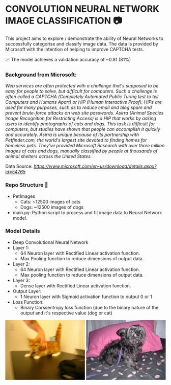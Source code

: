 # CONVOLUTION NEURAL NETWORK IMAGE CLASSIFICATION 📷

This project aims to explore / demonstrate the ability of Neural Networks to successfully categorise and classify image data. The data is provided by Microsoft with the intention of helping to improve CAPTCHA tests.

📈 The model achieves a validation accuracy of ~0.81 (81%)
### Background from Microsoft: ###

_Web services are often protected with a challenge that's supposed to be easy for people to solve, but difficult for computers. Such a challenge is often called a CAPTCHA (Completely Automated Public Turing test to tell Computers and Humans Apart) or HIP (Human Interactive Proof). HIPs are used for many purposes, such as to reduce email and blog spam and prevent brute-force attacks on web site passwords. Asirra (Animal Species Image Recognition for Restricting Access) is a HIP that works by asking users to identify photographs of cats and dogs. This task is difficult for computers, but studies have shown that people can accomplish it quickly and accurately. Asirra is unique because of its partnership with Petfinder.com, the world's largest site devoted to finding homes for homeless pets. They've provided Microsoft Research with over three million images of cats and dogs, manually classified by people at thousands of animal shelters across the United States._

Data Source: _https://www.microsoft.com/en-us/download/details.aspx?id=54765_



### Repo Structure 📂
- PetImages
  - Cats: ~12500 images of cats
  - Dogs: ~12500 images of dogs
- main.py: Python script to process and fit image data to Neural Network model.

### Model Details
- Deep Convolutional Neural Network
- Layer 1:
  - 64 Neuron layer with Rectified Linear activation function.
  - Max Pooling function to reduce dimensions of output data.
- Layer 2:
  - 64 Neuron layer with Rectified Linear activation function.
  - Max pooling function to reduce dimensions of output data.
- Layer 3:
  - Dense layer with Rectified Linear activation function.
- Output Layer:
  - 1 Neuron layer with Sigmoid activation function to output 0 or 1
- Loss Function:
  - Binary Corssentropy loss function (due to the binary nature of the output and it's respective value (dog or cat)



<img align="left" width=250 src="PetImages/Cat/0.jpg"> <img align="right" width=250 src="PetImages/Dog/0.jpg">
